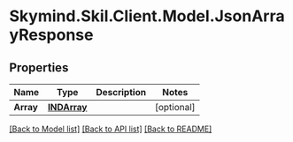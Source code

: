 # Skymind.Skil.Client.Model.JsonArrayResponse
## Properties

Name | Type | Description | Notes
------------ | ------------- | ------------- | -------------
**Array** | [**INDArray**](INDArray.md) |  | [optional] 

[[Back to Model list]](../README.md#documentation-for-models) [[Back to API list]](../README.md#documentation-for-api-endpoints) [[Back to README]](../README.md)


